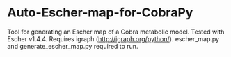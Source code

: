 # Auto-Escher-map-for-CobraPy
Tool for generating an Escher map of a Cobra metabolic model. Tested with Escher v1.4.4. Requires igraph (http://igraph.org/python/). escher_map.py and generate_escher_map.py required to run.
